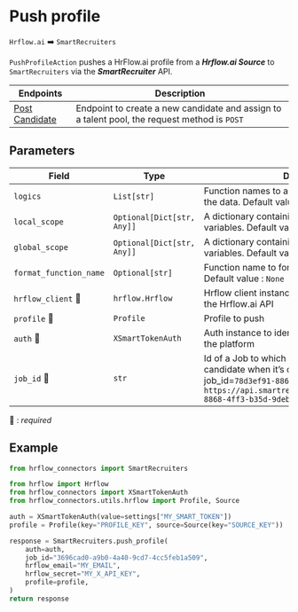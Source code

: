 # Push profile
`Hrflow.ai` :arrow_right: `SmartRecruiters`

`PushProfileAction` pushes a HrFlow.ai profile from a ***Hrflow.ai Source*** to `SmartRecruiters` via the ***SmartRecruiter*** API.


| Endpoints | Description |
| --------- | ----------- |
| [Post Candidate](https://dev.smartrecruiters.com/customer-api/live-docs/candidate-api/) | Endpoint to create a new candidate and assign to a talent pool, the request method is `POST` |

## Parameters

| Field | Type | Description |
| ----- | ---- | ----------- |
| `logics`  | `List[str]` | Function names to apply as filter before pushing the data. Default value : `[]`        |
| `local_scope`  | `Optional[Dict[str, Any]]` | A dictionary containing the current scope's local variables. Default value : `None`        |
| `global_scope`  | `Optional[Dict[str, Any]]` | A dictionary containing the current scope's global variables. Default value : `None`       |
| `format_function_name`  | `Optional[str]` | Function name to format job before pushing. Default value : `None`        |
| `hrflow_client` :red_circle: | `hrflow.Hrflow` | Hrflow client instance used to communicate with the Hrflow.ai API        |
| `profile` :red_circle: | `Profile` | Profile to push        |
| `auth` :red_circle: | `XSmartTokenAuth` | Auth instance to identify and communicate with the platform       |
| `job_id` :red_circle: | `str` | Id of a Job to which you want to assign a candidate when it’s created. For example job_id=`78d3ef91-8868-4ff3-b35d-9debf9d6f31f` in `https://api.smartrecruiters.com/jobs/78d3ef91-8868-4ff3-b35d-9debf9d6f31f/candidates`        |

:red_circle: : *required* 

## Example

```python
from hrflow_connectors import SmartRecruiters

from hrflow import Hrflow
from hrflow_connectors import XSmartTokenAuth
from hrflow_connectors.utils.hrflow import Profile, Source

auth = XSmartTokenAuth(value=settings["MY_SMART_TOKEN"])
profile = Profile(key="PROFILE_KEY", source=Source(key="SOURCE_KEY"))

response = SmartRecruiters.push_profile(
    auth=auth,
    job_id="3696cad0-a9b0-4a40-9cd7-4cc5feb1a509",
    hrflow_email="MY_EMAIL",
    hrflow_secret="MY_X_API_KEY",
    profile=profile,
)
return response
```